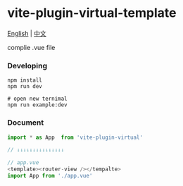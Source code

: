 # vite-plugin-virtual-template

[English](./README.md) | [中文](./README.cn.md)

complie .vue file



### Developing

```shell
npm install
npm run dev

# open new ternimal
npm run example:dev
```



### Document

```js
import * as App  from 'vite-plugin-virtual'

// ↓↓↓↓↓↓↓↓↓↓↓↓↓↓↓

// app.vue
<template><router-view /></tempalte>
import App from './app.vue'
```



